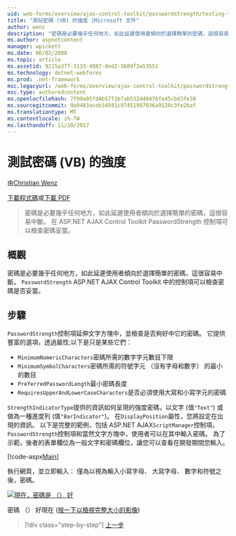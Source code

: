 ```yaml
---
uid: web-forms/overview/ajax-control-toolkit/passwordstrength/testing-the-strength-of-a-password-vb
title: "測試密碼 (VB) 的強度 |Microsoft 文件"
author: wenz
description: "密碼是必要幾乎任何地方，如此延遲使用者傾向於選擇簡單的密碼，這很容易中斷。 在 ASP PasswordStrength 控制項。N..."
ms.author: aspnetcontent
manager: wpickett
ms.date: 06/02/2008
ms.topic: article
ms.assetid: 9215a37f-3133-4887-8ed2-3689f3a53551
ms.technology: dotnet-webforms
ms.prod: .net-framework
msc.legacyurl: /web-forms/overview/ajax-control-toolkit/passwordstrength/testing-the-strength-of-a-password-vb
msc.type: authoredcontent
ms.openlocfilehash: 7f09a05fd4b5771b7ab532d40476fe45cbd3fe38
ms.sourcegitcommit: 9a9483aceb34591c97451997036a9120c3fe2baf
ms.translationtype: MT
ms.contentlocale: zh-TW
ms.lasthandoff: 11/10/2017
---
```

<a name="testing-the-strength-of-a-password-vb"></a>測試密碼 (VB) 的強度
====================
由[Christian Wenz](https://github.com/wenz)

[下載程式碼](http://download.microsoft.com/download/9/3/f/93f8daea-bebd-4821-833b-95205389c7d0/PasswordStrength0.vb.zip)或[下載 PDF](http://download.microsoft.com/download/2/d/c/2dc10e34-6983-41d4-9c08-f78f5387d32b/passwordstrength0VB.pdf)

> 密碼是必要幾乎任何地方，如此延遲使用者傾向於選擇簡單的密碼，這很容易中斷。 在 ASP.NET AJAX Control Toolkit PasswordStrength 控制項可以檢查密碼妥當。


## <a name="overview"></a>概觀

密碼是必要幾乎任何地方，如此延遲使用者傾向於選擇簡單的密碼，這很容易中斷。 `PasswordStrength` ASP.NET AJAX Control Toolkit 中的控制項可以檢查密碼是否妥當。

## <a name="steps"></a>步驟

`PasswordStrength`控制項延伸文字方塊中，並檢查是否夠好中它的密碼。 它提供豐富的選項，透過屬性;以下是只是某些它們：

- `MinimumNumericCharacters`密碼所需的數字字元數目下限
- `MinimumSymbolCharacters`密碼所需的符號字元 （沒有字母和數字） 的最小的數目
- `PreferredPasswordLength`最小密碼長度
- `RequiresUpperAndLowerCaseCharacters`是否必須使用大寫和小寫字元的密碼

`StrengthIndicatorType`提供的資訊如何呈現的強度密碼，以文字 (值`"Text"`) 或做為一種進度列 (值`"BarIndicator"`)。 在`DisplayPosition`屬性，您將設定在出現的資訊。 以下是完整的範例，包括 ASP.NET AJAX`ScriptManager`控制項，`PasswordStrength`控制項和當然文字方塊中，使用者可以在其中輸入密碼。 為了示範，後者的表單欄位為一般文字和密碼欄位，讓您可以查看在開發期間您輸入。

[!code-aspx[Main](testing-the-strength-of-a-password-vb/samples/sample1.aspx)]

執行網頁，並立即輸入： 僅為以視為輸入小寫字母、 大寫字母、 數字和符號之後，密碼。


[![現在，密碼是 （） 好](testing-the-strength-of-a-password-vb/_static/image2.png)](testing-the-strength-of-a-password-vb/_static/image1.png)

密碼 （） 好現在 ([按一下以檢視完整大小的影像](testing-the-strength-of-a-password-vb/_static/image3.png))

>[!div class="step-by-step"]
[上一步](testing-the-strength-of-a-password-cs.md)
